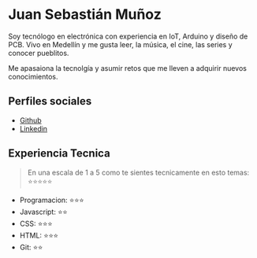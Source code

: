 # Juan Sebastián Muñoz

Soy tecnólogo en electrónica con experiencia en IoT, Arduino y diseño de PCB. Vivo en Medellín y me gusta leer, la música, el cine, las series y conocer pueblitos.

Me apasaiona la tecnolgía y asumir retos que me lleven a adquirir nuevos conocimientos.

## Perfiles sociales

- [Github](https://github.com/juansmuar)
- [Linkedin](https://www.linkedin.com/in/juansmuar/)

## Experiencia Tecnica
> En una escala de 1 a 5 como te sientes tecnicamente en esto temas:  ⭐️⭐️⭐️⭐️⭐️

- Programacion: ⭐️⭐️⭐️
- Javascript: ⭐️⭐️
- CSS: ⭐️⭐️⭐️
- HTML: ⭐️⭐️⭐️
- Git: ⭐️⭐️